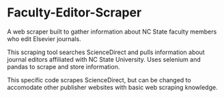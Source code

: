 # Faculty-Editor-Scraper
A web scraper built to gather information about NC State faculty members who edit Elsevier journals.

This scraping tool searches ScienceDirect and pulls information about journal editors affiliated with NC State University. Uses selenium and pandas to scrape and store information.

This specific code scrapes ScienceDirect, but can be changed to accomodate other publisher websites with basic web scraping knowledge.
